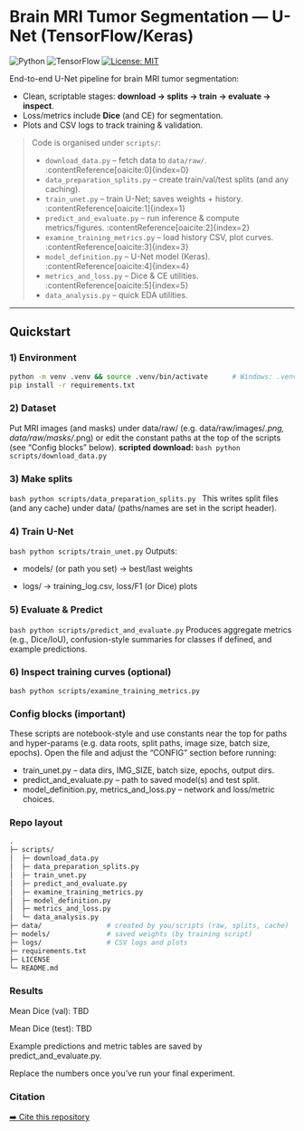# Brain MRI Tumor Segmentation — U-Net (TensorFlow/Keras)

![Python](https://img.shields.io/badge/python-3.10+-informational)
![TensorFlow](https://img.shields.io/badge/TensorFlow-2.x-orange)
[![License: MIT](https://img.shields.io/badge/License-MIT-green.svg)](LICENSE)

End-to-end U-Net pipeline for brain MRI tumor segmentation:
- Clean, scriptable stages: **download → splits → train → evaluate → inspect**.
- Loss/metrics include **Dice** (and CE) for segmentation.  
- Plots and CSV logs to track training & validation.

> Code is organised under `scripts/`:
> - `download_data.py` – fetch data to `data/raw/`. :contentReference[oaicite:0]{index=0}  
> - `data_preparation_splits.py` – create train/val/test splits (and any caching).  
> - `train_unet.py` – train U-Net; saves weights + history. :contentReference[oaicite:1]{index=1}  
> - `predict_and_evaluate.py` – run inference & compute metrics/figures. :contentReference[oaicite:2]{index=2}  
> - `examine_training_metrics.py` – load history CSV, plot curves. :contentReference[oaicite:3]{index=3}  
> - `model_definition.py` – U-Net model (Keras). :contentReference[oaicite:4]{index=4}  
> - `metrics_and_loss.py` – Dice & CE utilities. :contentReference[oaicite:5]{index=5}  
> - `data_analysis.py` – quick EDA utilities.

---

## Quickstart

### 1) Environment
```bash
python -m venv .venv && source .venv/bin/activate      # Windows: .venv\Scripts\activate
pip install -r requirements.txt
```

### 2) Dataset

Put MRI images (and masks) under data/raw/ (e.g. data/raw/images/*.png, data/raw/masks/*.png) or edit the constant paths at the top of the scripts (see “Config blocks” below).
**scripted download:** ```bash python scripts/download_data.py```

### 3) Make splits
```bash python scripts/data_preparation_splits.py ```
This writes split files (and any cache) under data/ (paths/names are set in the script header).

### 4) Train U-Net
```bash python scripts/train_unet.py```
Outputs:

  - models/ (or path you set) → best/last weights

  - logs/ → training_log.csv, loss/F1 (or Dice) plots

### 5) Evaluate & Predict
```bash python scripts/predict_and_evaluate.py```
Produces aggregate metrics (e.g., Dice/IoU), confusion-style summaries for classes if defined, and example predictions.

### 6) Inspect training curves (optional)
```bash python scripts/examine_training_metrics.py```

### Config blocks (important)
These scripts are notebook-style and use constants near the top for paths and hyper-params (e.g. data roots, split paths, image size, batch size, epochs). Open the file and adjust the “CONFIG” section before running:
  - train_unet.py – data dirs, IMG_SIZE, batch size, epochs, output dirs.
  - predict_and_evaluate.py – path to saved model(s) and test split.
  - model_definition.py, metrics_and_loss.py – network and loss/metric choices.

### Repo layout
```graphql
.
├─ scripts/
│  ├─ download_data.py
│  ├─ data_preparation_splits.py
│  ├─ train_unet.py
│  ├─ predict_and_evaluate.py
│  ├─ examine_training_metrics.py
│  ├─ model_definition.py
│  ├─ metrics_and_loss.py
│  └─ data_analysis.py
├─ data/                # created by you/scripts (raw, splits, cache)
├─ models/              # saved weights (by training script)
├─ logs/                # CSV logs and plots
├─ requirements.txt
├─ LICENSE
└─ README.md
```

### Results
Mean Dice (val): TBD

Mean Dice (test): TBD

Example predictions and metric tables are saved by predict_and_evaluate.py.

Replace the numbers once you’ve run your final experiment.

### Citation
[➡️ Cite this repository](./CITATION.cff)

